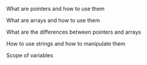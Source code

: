 What are pointers and how to use them

What are arrays and how to use them

What are the differences between pointers and arrays

How to use strings and how to manipulate them

Scope of variables
